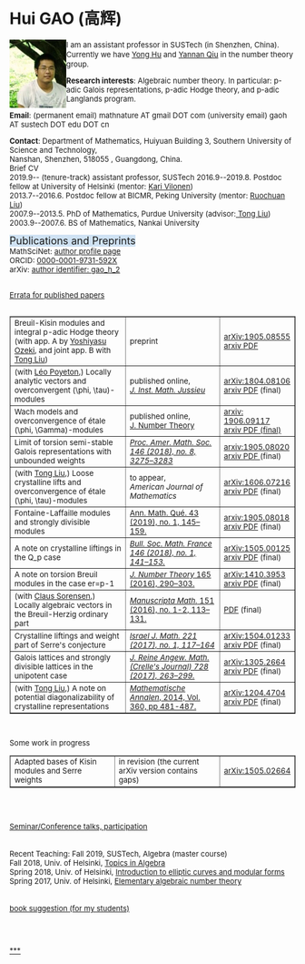 
<html> 
  
<meta http-equiv="Content-Type" content="text/html;" charset="UTF-8"> 
  
  
 
  <H1> Hui GAO  (高辉)</H1> 
  <img align="left" src="gh1.jpeg" width="100">
<font size="2.6px">    I am  an assistant professor in  SUSTech (in Shenzhen, China). <br />
  Currently we have <a href="http://math.sustc.edu.cn/people_all/HU%20Yong.html?lang=en" target="_blank" rel="nofollow">Yong Hu</a> 
and <a href="http://math.sustc.edu.cn/people_all/QIU%20Yannan.html?lang=en" target="_blank" rel="nofollow">Yannan Qiu</a> 
in the number theory group.  
 
 <b>Research interests</b>: 
Algebraic number theory.
In particular: p-adic Galois representations,  p-adic Hodge theory, and p-adic  Langlands program.  
 
<b>Email</b>: (permanent email)  mathnature  AT  gmail   DOT com 
        (university email)   gaoh AT sustech DOT edu DOT cn 

<b>Contact</b>: Department of Mathematics,  Huiyuan Building 3, 
 Southern University of Science and Technology,            
Nanshan, Shenzhen, 518055 , Guangdong, China.
 <br /> 
 Brief CV      
2019.9--    (tenure-track) assistant professor, SUSTech
2016.9--2019.8. Postdoc fellow at University of Helsinki (mentor: <a href="https://wiki.helsinki.fi/display/mathstatHenkilokunta/Vilonen,+Kari" rel="nofollow">Kari Vilonen</a>)       
 2013.7--2016.6. Postdoc fellow at BICMR, Peking University (mentor:  <a href="http://bicmr.pku.edu.cn/~ruochuan"  title="Ruochuan Liu" rel="nofollow">Ruochuan Liu</a>)    
2007.9--2013.5. PhD of Mathematics, Purdue University (advisor:<a href="http://www.math.purdue.edu/~tongliu/" title="Tong Liu" rel="nofollow"> Tong Liu</a>)      
2003.9--2007.6. BS of Mathematics, Nankai University 
<br />

 <font size="4"><font style="background-color:rgb(207,226,243)"> Publications and Preprints </font></font></li><br />
MathSciNet:  <a href="http://www.ams.org/mathscinet/search/author.html?mrauthid=1079735" rel="nofollow">author profile page</a>  <br />
 ORCID: <a href="https://orcid.org/0000-0001-9731-592X" target="_blank" rel="nofollow"> 0000-0001-9731-592X</a>    <br />
arXiv:  <a href="https://arxiv.org/a/gao_h_2.html"  target="_blank" rel="nofollow"> author identifier: gao_h_2 </a>  <br />
 <br />

 <a href="https://sites.google.com/site/huigaomath/home/erratacombined" target="_blank">Errata for published papers</a> 
 <br />
<br />

<table width="850"  border="1" cellpadding="6" cellspacing="2" style="line-height:inherit;background-color:transparent;font-size:13.3333px;border-collapse:collapse">
<colgroup>
<col />
<col />
<col /></colgroup>
<tbody>


<tr>
 <td> Breuil-Kisin modules and integral p-adic Hodge theory <br />
(with app. A by <a href="https://www.sci.kanagawa-u.ac.jp/math-phys/yozeki/Eindex.html" target="_blank" rel="nofollow">Yoshiyasu Ozeki</a>, and joint app. B with <a href="http://www.math.purdue.edu/~tongliu/" title="Tong Liu" rel="nofollow">Tong Liu</a>)</td>
 <td> preprint</td>
 <td> <a href="https://arxiv.org/abs/1905.08555" target="_blank" rel="nofollow">arXiv:1905.08555</a><br />
<a href="https://arxiv.org/pdf/1905.08555.pdf" target="_blank" rel="nofollow">arxiv PDF</a></td>
</tr>


<tr>
<td>(with <a href="http://www.umpa.ens-lyon.fr/umpa/annuaire/poyeton-leo" target="_blank" rel="nofollow">Léo Poyeton</a>,) Locally analytic vectors and overconvergent (\phi, \tau)-modules</td>
<td>published online,<i> <br />
<a href="https://doi.org/10.1017/S1474748019000148" target="_blank" rel="nofollow">J. Inst. Math. Jussieu</a></i></td>
<td><a href="https://arxiv.org/abs/1804.08106" title="arXiv:1804.08106" rel="nofollow">arXiv:1804.08106</a><br />
<a href="https://arxiv.org/pdf/1804.08106" target="_blank" rel="nofollow">arxiv PDF</a> (final)</td>
</tr>
<tr>
<td>Wach models and overconvergence of étale (\phi, \Gamma)-modules</td>
<td>published online,<br /><a href="https://doi.org/10.1016/j.jnt.2019.05.009" rel="nofollow">J. Number Theory</a></td>
<td><a href="https://arxiv.org/abs/1906.09117" target="_blank" rel="nofollow">arxiv: 1906.09117</a><br /><a href="https://arxiv.org/pdf/1906.09117.pdf" target="_blank" rel="nofollow">arxiv PDF (final)</a></td>
</tr>
<tr>
<td>Limit of torsion semi-stable Galois representations with unbounded weights</td>
<td><a href="http://www.ams.org/journals/proc/2018-146-08/S0002-9939-2018-14044-7/" title="Proc. Amer. Math. Soc. 146 (2018), no. 8, 3275–3283  " rel="nofollow"><i>Proc. Amer. Math. Soc. 146 (2018), no. 8, 3275–3283  </i></a></td>
<td><a href="https://arxiv.org/abs/1905.08020" target="_blank" rel="nofollow">arxiv:1905.08020</a><br />
<a href="https://arxiv.org/pdf/1905.08020.pdf" target="_blank" rel="nofollow">arxiv PDF </a>(final)</td>
</tr>
<tr>
<td>(with <a href="http://www.math.purdue.edu/~tongliu/" title="Tong Liu" rel="nofollow">Tong Liu</a>,) Loose crystalline lifts and overconvergence of étale (\phi, \tau)-modules</td>
<td>to appear,<br />
<i>American Journal of Mathematics</i></td>
<td><a href="http://arxiv.org/abs/1606.07216" rel="nofollow">arXiv:1606.07216</a><br />
<a href="https://arxiv.org/pdf/1606.07216.pdf" target="_blank" rel="nofollow">arxiv PDF</a> (final)</td>
</tr>
<tr>
<td>Fontaine-Laffaille modules and strongly divisible modules</td>
<td><a href="https://link.springer.com/article/10.1007%2Fs40316-017-0090-1" target="_blank" rel="nofollow">Ann. Math. Qué. 43 (2019), no. 1, 145–159.</a></td>
<td><a href="https://arxiv.org/abs/1905.08018" target="_blank" rel="nofollow">arxiv:1905.08018</a><br />
<a href="https://arxiv.org/pdf/1905.08018.pdf" target="_blank" rel="nofollow">arxiv PDF</a> (final)</td>
</tr>
<tr>
<td>A note on crystalline liftings in the Q_p case</td>
<td><a href="https://smf.emath.fr/publications/note-sur-les-elevations-cristallines-dans-le-cas-qp" target="_blank" rel="nofollow"><i>Bull. Soc. Math. France 146 (2018), no. 1, 141–153.</i></a></td>
<td><a href="http://arxiv.org/abs/1505.00125" title="arXiv:1505.00125" rel="nofollow">arXiv:1505.00125</a><br />
<a href="https://arxiv.org/pdf/1505.00125.pdf" target="_blank" rel="nofollow">arxiv PDF</a> (final)</td>
</tr>
<tr>
<td>A note on torsion Breuil modules in the case er=p-1</td>
<td><a href="http://www.sciencedirect.com/science/article/pii/S0022314X16000731" title="J. Number Theory 165 (2016), 290–303.  " rel="nofollow"><i>J. Number Theory</i> 165 (2016), 290–303.  </a></td>
<td><a href="http://arxiv.org/abs/1410.3953" title="arXiv:1410.3953" rel="nofollow">arXiv:1410.3953</a><br />
<a href="https://arxiv.org/pdf/1410.3953.pdf" target="_blank" rel="nofollow">arxiv PDF</a> (final)</td>
</tr>
<tr>
<td>(with <a href="http://www.math.ucsd.edu/~csorense/" title="Claus Sorensen" rel="nofollow">Claus Sorensen</a>,) Locally algebraic vectors in the Breuil-Herzig ordinary part</td>
<td><a href="http://link.springer.com/article/10.1007%2Fs00229-016-0831-5" title="Manuscripta Math. 151 (2016), no. 1-2, 113–131. " rel="nofollow"><i>Manuscripta Math.</i> 151 (2016), no. 1-2, 113–131. </a></td>
<td><a href="http://www.math.ucsd.edu/~csorense/MAMA_offprint.pdf" target="_blank" rel="nofollow">PDF</a> (final)</td>
</tr>
<tr>
<td>Crystalline liftings and weight part of Serre's conjecture</td>
<td><i><a href="https://link.springer.com/article/10.1007/s11856-017-1544-5" rel="nofollow">Israel J. Math. 221 (2017), no. 1, 117–164</a></i></td>
<td><a href="http://arxiv.org/abs/1504.01233" title="arXiv:1504.01233" rel="nofollow">arXiv:1504.01233</a><br />
<a href="https://arxiv.org/pdf/1504.01233.pdf" rel="nofollow">arxiv PDF</a> (final)</td>
</tr>
<tr>
<td>Galois lattices and strongly divisible lattices in the unipotent case</td>
<td><i><a href="https://www.degruyter.com/view/j/crelle.2017.2017.issue-728/crelle-2014-0119/crelle-2014-0119.xml" rel="nofollow">J. Reine Angew. Math. (Crelle's Journal) 728 (2017), 263–299. </a></i></td>
<td><a href="http://arxiv.org/abs/1305.2664" title="arXiv:1305.2664" rel="nofollow">arXiv:1305.2664</a><br />
<a href="https://arxiv.org/pdf/1305.2664.pdf" rel="nofollow">arxiv PDF</a> (final)</td>
</tr>

<tr>
<td>(with <a href="http://www.math.purdue.edu/~tongliu/" title="Tong Liu" rel="nofollow">Tong Liu</a>,) A note on potential diagonalizability of crystalline representations</td>
<td><a href="http://link.springer.com/article/10.1007%2Fs00208-014-1041-7" title="Mathematische Annalen  October 2014, Volume 360, Issue 1-2, pp 481-487." rel="nofollow"><i>Mathematische Annalen</i>, 2014, Vol. 360, pp 481-487.</a></td>
<td><a href="https://arxiv.org/abs/1204.4704" rel="nofollow">arXiv:1204.4704</a><br />
<a href="https://arxiv.org/pdf/1204.4704.pdf" rel="nofollow">arxiv PDF</a> (final)</td>
</tr>
</tbody>
</table>
<br />
 
 Some work in progress
 <table width="850"  border="1" cellpadding="6" cellspacing="2" style="line-height:inherit;background-color:transparent;font-size:13.3333px;border-collapse:collapse">
<colgroup>
<col />
<col />
<col /></colgroup>
<tbody>
 
<tr>
<td> Adapted bases of Kisin modules and Serre weights </td>
<td>in revision (the current arXiv version contains gaps)</td>
<td><a href="http://arxiv.org/abs/1505.02664" title="arXiv:1505.02664" rel="nofollow">arXiv:1505.02664</a><br />
</td>
</tr>

</tbody>
</table>
<br />

  <br />

<a href="http://arxiv.org/abs/1505.02664" title="arXiv:1505.02664" rel="nofollow">Seminar/Conference talks, participation</a> <br />
<br /><br />
Recent Teaching:
Fall 2019, SUSTech,  Algebra (master course)  <br />
Fall 2018, Univ. of Helsinki, <a href="https://courses.helsinki.fi/en/mast31907/125184503"  rel="nofollow">Topics in Algebra</a> <br />
Spring 2018, Univ. of Helsinki,  <a href="https://courses.helsinki.fi/en/dmast-202/122831686"  rel="nofollow">Introduction to elliptic curves and modular forms</a> <br />
Spring 2017, Univ. of Helsinki,  <a href="https://wiki.helsinki.fi/pages/viewpage.action?pageId=206125053"  rel="nofollow">Elementary algebraic number theory</a> <br />
<br /><br />
<a href="http://arxiv.org/abs/1505.02664"   rel="nofollow">book suggestion (for my students)</a>  <br />

<br /><br />

<a href="http://arxiv.org/abs/1505.02664"   rel="nofollow">***</a>  <br />

  
 </font>
</html> 
 

